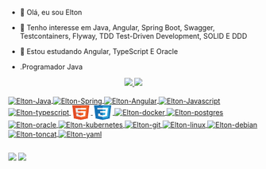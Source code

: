 - 👋 Olá, eu sou Elton
- 👀 Tenho interesse em Java, Angular, Spring Boot, Swagger, Testcontainers, Flyway, TDD Test-Driven Development, SOLID E DDD
- 🌱 Estou estudando Angular, TypeScript E Oracle

- <p align="left">.Programador Java</p>

<div align="center">
  <a href="https://github.com/eltoncox">
  <img height="180em" src="https://github-readme-stats.vercel.app/api?username=eltoncox&show_icons=true&theme=dracula&include_all_commits=true&count_private=true"/>
  <img height="180em" src="https://github-readme-stats.vercel.app/api/top-langs/?username=eltoncox&layout=compact&langs_count=7&theme=dracula"/>
</div>
  <div style="display: inline_block"><br>
  <img align="center" alt="Elton-Java" height="30" width="40" src="https://cdn.jsdelivr.net/gh/devicons/devicon/icons/java/java-plain.svg">
  
  <img align="center" alt="Elton-Spring" height="30" width="40" src="https://cdn.jsdelivr.net/gh/devicons/devicon/icons/spring/spring-original.svg">
  <img align="center" alt="Elton-Angular" height="30" width="40" src="https://cdn.jsdelivr.net/gh/devicons/devicon/icons/angularjs/angularjs-original.svg">
  <img align="center" alt="Elton-Javascript" height="30" width="40" src="https://cdn.jsdelivr.net/gh/devicons/devicon/icons/javascript/javascript-original.svg">
  <img align="center" alt="Elton-typescript" height="30" width="40" src="https://cdn.jsdelivr.net/gh/devicons/devicon/icons/typescript/typescript-original.svg">
  <img align="center" alt="Elton-html5" height="30" width="40" src="https://raw.githubusercontent.com/devicons/devicon/master/icons/html5/html5-original.svg">
  <img align="center" alt="Elton-css" height="30" width="40" src="https://raw.githubusercontent.com/devicons/devicon/master/icons/css3/css3-original.svg">
  <img align="center" alt="Elton-docker" height="30" width="40" src="https://cdn.jsdelivr.net/gh/devicons/devicon/icons/docker/docker-original.svg">
  <img align="center" alt="Elton-postgres" height="30" width="40" src="https://cdn.jsdelivr.net/gh/devicons/devicon/icons/postgresql/postgresql-original.svg">
  <img align="center" alt="Elton-oracle" height="30" width="40" src="https://cdn.jsdelivr.net/gh/devicons/devicon/icons/oracle/oracle-original.svg">
  <img align="center" alt="Elton-kubernetes" height="30" width="40" src="https://cdn.jsdelivr.net/gh/devicons/devicon/icons/kubernetes/kubernetes-original.svg">
  
  <img align="center" alt="Elton-git" height="30" width="40" src="https://cdn.jsdelivr.net/gh/devicons/devicon/icons/git/git-original-wordmark.svg">
  
  <img align="center" alt="Elton-linux" height="30" width="40" src="https://cdn.jsdelivr.net/gh/devicons/devicon/icons/linux/linux-original.svg">
  <img align="center" alt="Elton-debian" src="https://cdn.jsdelivr.net/gh/devicons/devicon/icons/debian/debian-original.svg" height="40" alt="debian logo"  />
  <img align="center" alt="Elton-toncat" height="30" width="40" src="https://cdn.jsdelivr.net/gh/devicons/devicon/icons/tomcat/tomcat-original-wordmark.svg">
  <img align="center" alt="Elton-yaml" height="30" width="40" src="https://cdn.jsdelivr.net/gh/devicons/devicon/icons/yaml/yaml-original.svg">
    
</div>
  
  ##
  
 <div>
 <a href = "mailto:elton.unix@gmail.com"><img src="https://img.shields.io/badge/-Gmail-%23333?style=for-the-badge&logo=gmail&logoColor=white" target="_blank"></a>
 <a href="https://www.linkedin.com/in/eltonjava/" target="_blank"><img src="https://img.shields.io/badge/-LinkedIn-%230077B5?style=for-the-badge&logo=linkedin&logoColor=white" target="_blank"></a> 
